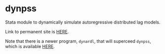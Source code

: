 # dynpss
Stata module to dynamically simulate autoregressive distributed lag models.

Link to permanent site is [HERE](http://andyphilips.github.io/dynpss/).

Note that there is a newer program, `dynardl`, that will superceed `dynpss`, which is available [HERE](http://andyphilips.github.io/dynardl/).
